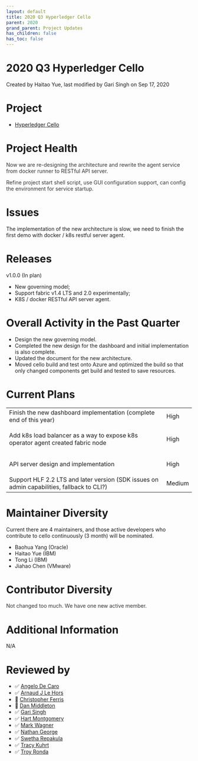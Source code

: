 ```yaml
---
layout: default
title: 2020 Q3 Hyperledger Cello
parent: 2020
grand_parent: Project Updates
has_children: false
has_toc: false
---
```


# 2020 Q3 Hyperledger Cello

Created by Haitao Yue, last modified by Gari Singh on Sep 17, 2020

# Project

-   <a href="https://github.com/hyperledger/cello" class="external-link" rel="nofollow">Hyperledger Cello</a>

# Project Health

<span style="color: rgb(51,51,51);">Now we are re-designing the
architecture and rewrite the agent service from docker runner to RESTful
API server. </span>

<span style="color: rgb(51,51,51);">Refine project start shell script,
use GUI configuration support, can config the environment for service
startup. </span>

# Issues

The implementation of the new architecture is slow, we need to finish
the first demo with docker / k8s restful server agent.

# Releases

v1.0.0 (In plan)

-   New governing model;
-   Support fabric v1.4 LTS and 2.0 experimentally;
-   K8S / docker RESTful API server agent.

# Overall Activity in the Past Quarter

-   Design the new governing model.
-   Completed the new design for the dashboard and initial
implementation is also complete.
-   Updated the document for the new architecture.
-   Moved cello build and test onto Azure and optimized the build so
that only changed components get build and tested to save resources.

# Current Plans

<table class="wrapped confluenceTable">
<tbody>
<tr class="odd">
<td class="confluenceTd">Finish the new dashboard implementation
(complete end of this year)</td>
<td class="confluenceTd">High</td>
</tr>
<tr class="even">
<td class="confluenceTd"><p>Add k8s load balancer as a way to expose k8s
operator agent created fabric node</p></td>
<td class="confluenceTd">High</td>
</tr>
<tr class="odd">
<td class="confluenceTd"><p>API server design and
implementation</p></td>
<td class="confluenceTd">High</td>
</tr>
<tr class="even">
<td class="confluenceTd">Support HLF 2.2 LTS and later version (SDK
issues on admin capabilities, fallback to CLI?)</td>
<td class="confluenceTd">Medium</td>
</tr>
</tbody>
</table>

# Maintainer Diversity

Current there are 4 maintainers, and those active developers who
contribute to cello continuously (3 month) will be nominated.

-   Baohua Yang (Oracle)
-   Haitao Yue (IBM)
-   Tong Li (IBM)
-   Jiahao Chen (VMware)

# Contributor Diversity

<span style="color: rgb(51,51,51);">Not changed too much. We have one
new active member. </span>

# Additional Information

N/A

# Reviewed by
-   ✅ <a href="https://wiki.hyperledger.org/display/~angelo.decaro" class="confluence-userlink user-mention" data-username="angelo.decaro" data-linked-resource-id="16327529" data-linked-resource-version="1" data-linked-resource-type="userinfo" data-base-url="https://wiki.hyperledger.org">Angelo De Caro</a>
-   ✅ <a href="https://wiki.hyperledger.org/display/~lehors" class="confluence-userlink user-mention" data-username="lehors" data-linked-resource-id="2394240" data-linked-resource-version="1" data-linked-resource-type="userinfo" data-base-url="https://wiki.hyperledger.org">Arnaud J Le Hors</a>
-   🔲 <a href="https://wiki.hyperledger.org/display/~ChristopherFerris" class="confluence-userlink user-mention" data-username="ChristopherFerris" data-linked-resource-id="2392402" data-linked-resource-version="1" data-linked-resource-type="userinfo" data-base-url="https://wiki.hyperledger.org">Christopher Ferris</a>
-   🔲
<a href="https://wiki.hyperledger.org/display/~dan.middleton@intel.com" class="confluence-userlink user-mention" data-username="dan.middleton@intel.com" data-linked-resource-id="6427025" data-linked-resource-version="2" data-linked-resource-type="userinfo" data-base-url="https://wiki.hyperledger.org">Dan Middleton</a>
-   ✅ <a href="https://wiki.hyperledger.org/display/~mastersingh24" class="confluence-userlink user-mention" data-username="mastersingh24" data-linked-resource-id="16321659" data-linked-resource-version="1" data-linked-resource-type="userinfo" data-base-url="https://wiki.hyperledger.org">Gari Singh</a>
-   ✅ <a href="https://wiki.hyperledger.org/display/~hartm" class="confluence-userlink user-mention" data-username="hartm" data-linked-resource-id="6422922" data-linked-resource-version="1" data-linked-resource-type="userinfo" data-base-url="https://wiki.hyperledger.org">Hart Montgomery</a>
-   ✅ <a href="https://wiki.hyperledger.org/display/~mwagner" class="confluence-userlink user-mention" data-username="mwagner" data-linked-resource-id="5505170" data-linked-resource-version="1" data-linked-resource-type="userinfo" data-base-url="https://wiki.hyperledger.org">Mark Wagner</a>
-   ✅ <a href="https://wiki.hyperledger.org/display/~nage" class="confluence-userlink user-mention" data-username="nage" data-linked-resource-id="2393038" data-linked-resource-version="1" data-linked-resource-type="userinfo" data-base-url="https://wiki.hyperledger.org">Nathan George</a>
-   ✅ <a href="https://wiki.hyperledger.org/display/~swetharepakula" class="confluence-userlink user-mention" data-username="swetharepakula" data-linked-resource-id="5505323" data-linked-resource-version="1" data-linked-resource-type="userinfo" data-base-url="https://wiki.hyperledger.org">Swetha Repakula</a>
-   ✅ <a href="https://wiki.hyperledger.org/display/~tkuhrt" class="confluence-userlink user-mention" data-username="tkuhrt" data-linked-resource-id="1180151" data-linked-resource-version="2" data-linked-resource-type="userinfo" data-base-url="https://wiki.hyperledger.org">Tracy Kuhrt</a>
-   ✅ <a href="https://wiki.hyperledger.org/display/~troyronda" class="confluence-userlink user-mention" data-username="troyronda" data-linked-resource-id="9110618" data-linked-resource-version="2" data-linked-resource-type="userinfo" data-base-url="https://wiki.hyperledger.org">Troy Ronda</a>




